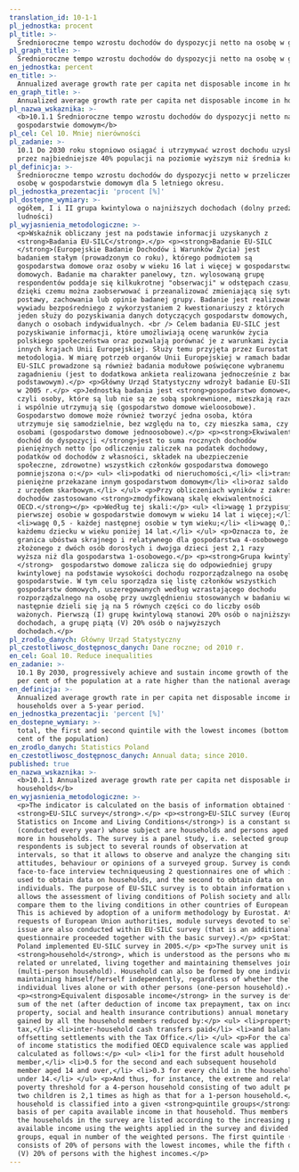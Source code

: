 ```yaml
---
translation_id: 10-1-1
pl_jednostka: procent
pl_title: >-
  Średnioroczne tempo wzrostu dochodów do dyspozycji netto na osobę w gospodarstwie domowym
pl_graph_title: >-
  Średnioroczne tempo wzrostu dochodów do dyspozycji netto na osobę w gospodarstwie domowym
en_jednostka: percent
en_title: >-
  Annualized average growth rate per capita net disposable income in households
en_graph_title: >-
  Annualized average growth rate per capita net disposable income in households
pl_nazwa_wskaznika: >-
  <b>10.1.1 Średnioroczne tempo wzrostu dochodów do dyspozycji netto na osobę w
  gospodarstwie domowym</b>
pl_cel: Cel 10. Mniej nierówności
pl_zadanie: >-
  10.1 Do 2030 roku stopniowo osiągać i utrzymywać wzrost dochodu uzyskiwanego
  przez najbiedniejsze 40% populacji na poziomie wyższym niż średnia krajowa
pl_definicja: >-
  Średnioroczne tempo wzrostu dochodów do dyspozycji netto w przeliczeniu na 1
  osobę w gospodarstwie domowym dla 5 letniego okresu.
pl_jednostka_prezentacji: 'procent [%]'
pl_dostepne_wymiary: >-
  ogółem, I i II grupa kwintylowa o najniższych dochodach (dolny przedział 40%
  ludności)
pl_wyjasnienia_metodologiczne: >-
  <p>Wskaźnik obliczany jest na podstawie informacji uzyskanych z
  <strong>Badania EU-SILC</strong>.</p> <p><strong>Badanie EU-SILC
  </strong>(Europejskie Badanie Dochodów i Warunków Życia) jest
  badaniem stałym (prowadzonym co roku), którego podmiotem są
  gospodarstwa domowe oraz osoby w wieku 16 lat i więcej w gospodarstwach
  domowych. Badanie ma charakter panelowy, tzn. wylosowaną grupę
  respondentów poddaje się kilkukrotnej "obserwacji" w odstępach czasu,
  dzięki czemu można zaobserwować i przeanalizować zmieniającą się sytuację,
  postawy, zachowania lub opinie badanej grupy. Badanie jest realizowane metodą
  wywiadu bezpośredniego z wykorzystaniem 2 kwestionariuszy z których
  jeden służy do pozyskiwania danych dotyczących gospodarstw domowych, a drugi
  danych o osobach indywidualnych. <br /> Celem badania EU-SILC jest
  pozyskiwanie informacji, które umożliwiają ocenę warunków życia
  polskiego społeczeństwa oraz pozwalają porównać je z warunkami życia w
  innych krajach Unii Europejskiej. Służy temu przyjęta przez Eurostat jednolita
  metodologia. W miarę potrzeb organów Unii Europejskiej w ramach badania
  EU-SILC prowadzone są również badania modułowe poświęcone wybranemu
  zagadnieniu (jest to dodatkowa ankieta realizowana jednocześnie z badaniem
  podstawowym).</p> <p>Główny Urząd Statystyczny wdrożył badanie EU-SILC
  w 2005 r.</p> <p>Jednostką badania jest <strong>gospodarstwo domowe</strong>,
  czyli osoby, które są lub nie są ze sobą spokrewnione, mieszkają razem
  i wspólnie utrzymują się (gospodarstwo domowe wieloosobowe).
  Gospodarstwo domowe może również tworzyć jedna osoba, która
  utrzymuje się samodzielnie, bez względu na to, czy mieszka sama, czy z innymi
  osobami (gospodarstwo domowe jednoosobowe).</p> <p><strong>Ekwiwalentny
  dochód do dyspozycji </strong>jest to suma rocznych dochodów
  pieniężnych netto (po odliczeniu zaliczek na podatek dochodowy,
  podatków od dochodów z własności, składek na ubezpieczenie
  społeczne, zdrowotne) wszystkich członków gospodarstwa domowego
  pomniejszona o:</p> <ul> <li>podatki od nieruchomości,</li> <li>transfery
  pieniężne przekazane innym gospodarstwom domowym</li> <li>oraz saldo rozliczeń
  z urzędem skarbowym.</li> </ul> <p>Przy obliczeniach wyników z zakresu
  dochodów zastosowano <strong>zmodyfikowaną skalę ekwiwalentności
  OECD.</strong></p> <p>Według tej skali:</p> <ul> <li>wagę 1 przypisuje się
  pierwszej osobie w gospodarstwie domowym w wieku 14 lat i więcej;</li>
  <li>wagę 0,5 - każdej następnej osobie w tym wieku;</li> <li>wagę 0,3 -
  każdemu dziecku w wieku poniżej 14 lat.</li> </ul> <p>Oznacza to, że
  granica ubóstwa skrajnego i relatywnego dla gospodarstwa 4-osobowego
  złożonego z dwóch osób dorosłych i dwojga dzieci jest 2,1 razy
  wyższa niż dla gospodarstwa 1-osobowego.</p> <p><strong>Grupa kwintylowa
  </strong>  gospodarstwo domowe zalicza się do odpowiedniej grupy
  kwintylowej na podstawie wysokości dochodu rozporządzalnego na osobę w tym
  gospodarstwie. W tym celu sporządza się listę członków wszystkich
  gospodarstw domowych, uszeregowanych według wzrastającego dochodu
  rozporządzalnego na osobę przy uwzględnieniu stosowanych w badaniu wag, a
  następnie dzieli się ją na 5 równych części co do liczby osób
  ważonych. Pierwszą (I) grupę kwintylową stanowi 20% osób o najniższych
  dochodach, a grupę piątą (V) 20% osób o najwyższych
  dochodach.</p>
pl_zrodlo_danych: Główny Urząd Statystyczny
pl_czestotliwosc_dostępnosc_danych: Dane roczne; od 2010 r.
en_cel: Goal 10. Reduce inequalities
en_zadanie: >-
  10.1 By 2030, progressively achieve and sustain income growth of the bottom 40
  per cent of the population at a rate higher than the national average
en_definicja: >-
  Annualized average growth rate in per capita net disposable income in
  households over a 5-year period.
en_jednostka_prezentacji: 'percent [%]'
en_dostepne_wymiary: >-
  total, the first and second quintile with the lowest incomes (bottom 40 per
  cent of the population)
en_zrodlo_danych: Statistics Poland
en_czestotliwosc_dostępnosc_danych: Annual data; since 2010.
published: true
en_nazwa_wskaznika: >-
  <b>10.1.1 Annualized average growth rate per capita net disposable income in
  households</b>
en_wyjasnienia_metodologiczne: >-
  <p>The indicator is calculated on the basis of information obtained from the
  <strong>EU-SILC survey</strong>.</p> <p><strong>EU-SILC survey (European Union
  Statistics on Income and Living Conditions</strong>) is a constant survey
  (conducted every year) whose subject are households and persons aged 16 and
  more in households. The survey is a panel study, i.e. selected group of
  respondents is subject to several rounds of observation at
  intervals, so that it allows to observe and analyze the changing situation,
  attitudes, behaviour or opinions of a surveyed group. Survey is conducted by
  face-to-face interview techniqueusing 2 questionnaires one of which is
  used to obtain data on households, and the second to obtain data on
  individuals. The purpose of EU-SILC survey is to obtain information which
  allows the assessment of living conditions of Polish society and allows to
  compare them to the living conditions in other countries of European Union.
  This is achieved by adoption of a uniform methodology by Eurostat. At current
  requests of European Union authorities, module surveys devoted to selected
  issue are also conducted within EU-SILC survey (that is an additional
  questionnaire proceeded together with the basic survey).</p> <p>Statistics
  Poland implemented EU-SILC survey in 2005.</p> <p>The survey unit is a
  <strong>household</strong>, which is understood as the persons who may be
  related or unrelated, living together and maintaining themselves jointly
  (multi-person household). Household can also be formed by one individual
  maintaining himself/herself independently, regardless of whether the
  individual lives alone or with other persons (one-person household).</p>
  <p><strong>Equivalent disposable income</strong> in the survey is defined as a
  sum of the net (after deduction of income tax prepayment, tax on income from
  property, social and health insurance contributions) annual monetary incomes
  gained by all the household members reduced by:</p> <ul> <li>property
  tax,</li> <li>inter-household cash transfers paid</li> <li>and balance of
  offsetting settlements with the Tax Office.</li> </ul> <p>For the calculation
  of income statistics the modified OECD equivalence scale was applied which is
  calculated as follows:</p> <ul> <li>1 for the first adult household
  member,</li> <li>0.5 for the second and each subsequent household
  member aged 14 and over,</li> <li>0.3 for every child in the household
  under 14.</li> </ul> <p>And thus, for instance, the extreme and relative
  poverty threshold for a 4-person household consisting of two adult persons and
  two children is 2,1 times as high as that for a 1-person household.</p> <p>A
  household is classified into a given <strong>quintile groups</strong> on the
  basis of per capita available income in that household. Thus members of all
  the households in the survey are listed according to the increasing per capita
  available income using the weights applied in the survey and divided into five
  groups, equal in number of the weighted persons. The first quintile (I)
  consists of 20% of persons with the lowest incomes, while the fifth quintile
  (V) 20% of persons with the highest incomes.</p>
---
```

